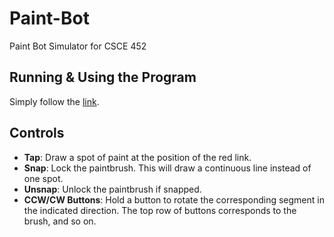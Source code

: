 # Paint-Bot
Paint Bot Simulator for CSCE 452

## Running & Using the Program
Simply follow the [link](http://htmlpreview.github.io/?https://github.com/rpbeltran/Paint-Bot/blob/master/index.html). 

## Controls
- **Tap**: Draw a spot of paint at the position of the red link.
- **Snap**: Lock the paintbrush. This will draw a continuous line instead of one spot.
- **Unsnap**: Unlock the paintbrush if snapped.
- **CCW/CW Buttons**: Hold a button to rotate the corresponding segment in the indicated direction. The top row of buttons corresponds
to the brush, and so on.
